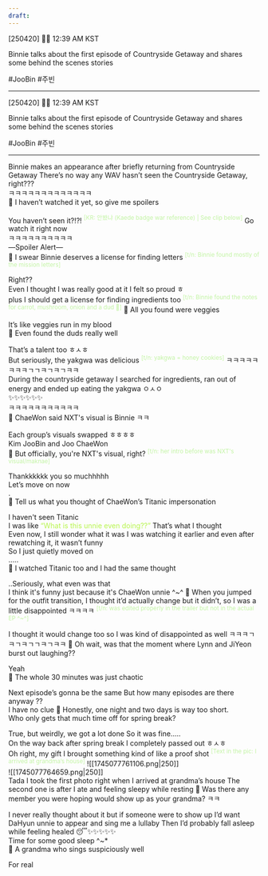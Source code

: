 ```yaml
---
draft:
---
```

[250420] 🐣💭 12:39 AM KST

Binnie talks about the first episode of Countryside Getaway and shares some behind the scenes stories

#JooBin #주빈
___
[250420] 🐣💭 12:39 AM KST

Binnie talks about the first episode of Countryside Getaway and shares some behind the scenes stories

#JooBin #주빈
___
Binnie makes an appearance after briefly returning from Countryside Getaway
There’s no way any WAV hasn’t seen the Countryside Getaway, right???  
ㅋㅋㅋㅋㅋㅋㅋㅋㅋㅋㅋㅋㅋ  
🫧 I haven’t watched it yet, so give me spoilers

You haven’t seen it?!?!  <font color="#c3f4a5"><sup>[KR: 안봤냐 (Kaede badge war reference) | See clip below]</sup></font>
Go watch it right now  
ㅋㅋㅋㅋㅋㅋㅋㅋㅋㅋ  
—Spoiler Alert—  
🫧 I swear Binnie deserves a license for finding letters
<font color="#c3f4a5"><sup>[t/n: Binnie found mostly of the mission letters]</sup></font>

Right??  
Even I thought I was really good at it
I felt so proud
ㅎ  
plus I should get a license for finding ingredients too
<sup><font color="#c3f4a5">[t/n: Binnie found the notes for carrot, mushroom, onion and a dud 🤣]</font></sup>
🫧 All you found were veggies

It’s like veggies run in my blood  
🫧 Even found the duds really well

That’s a talent too
ㅎㅅㅎ  
But seriously, the yakgwa was delicious <sup><font color="#c3f4a5">[t/n: yakgwa = honey cookies]</font></sup>
ㅋㅋㅋㅋㅋㅋㅋㅋㄱㄱㅋㄱㅋㄱㅋㅋ  
During the countryside getaway
I searched for ingredients, ran out of energy and ended up eating the yakgwa
ㅇㅅㅇ  
✨✨✨✨✨✨  
ㅋㅋㅋㅋㅋㅋㅋㅋㅋㅋㅋ  
🫧 ChaeWon said NXT's visual is Binnie ㅋㅋ

Each group’s visuals swapped
ㅎㅎㅎㅎ  
Kim JooBin and Joo ChaeWon  
🫧 But officially, you're NXT's visual, right? <sup><font color="#c3f4a5">[t/n: her intro before was NXT's visual/maknae]</font></sup>

Thankkkkkk you so muchhhhh  
Let’s move on now  
.  
🫧 Tell us what you thought of ChaeWon’s Titanic impersonation

I haven't seen Titanic  
I was like <font color="#b7f54c">“What is this unnie even doing??”  </font>
That’s what I thought  
Even now, I still wonder what it was
I was watching it earlier and even after rewatching it, it wasn’t funny  
So I just quietly moved on  
…..  
🫧 I watched Titanic too and I had the same thought 

..Seriously, what even was that  
I think it's funny just because it's ChaeWon unnie
^~^
🫧 When you jumped for the outfit transition, I thought it’d actually change but it didn’t, so I was a little disappointed ㅋㅋㅋㅋ
<sup><font color="#c3f4a5">[t/n: was edited properly in the trailer but not in the actual EP ^~^]</font></sup>

I thought it would change too
so I was kind of disappointed as well
ㅋㅋㅋㄱㅋㄱㅋㄱㄱㅋㄱㅋㅋ
🫧 Oh wait, was that the moment where Lynn and JiYeon burst out laughing??

Yeah  
🫧 The whole 30 minutes was just chaotic

Next episode’s gonna be the same
But how many episodes are there anyway
??  
I have no clue
🫧 Honestly, one night and two days is way too short.  
Who only gets that much time off for spring break?

True, but weirdly, we got a lot done
So it was fine…..  
On the way back after spring break
I completely passed out
ㅎㅅㅎ  
Oh right, my gift
I brought something kind of like a proof shot
<sup><font color="#c3f4a5">[Text in the pic: I arrived at grandma’s house]</font></sup>
![[1745077761106.png|250]]  
![[1745077764659.png|250]]  
Tada
I took the first photo right when I arrived at grandma’s house
The second one is after I ate and feeling sleepy while resting
🫧 Was there any member you were hoping would show up as your grandma? ㅋㅋ

I never really thought about it but if someone were to show up
I’d want DaHyun unnie to appear and sing me a lullaby
Then I’d probably fall asleep while feeling healed
😴✨✨✨✨✨  
Time for some good sleep 
^~*  
🫧 A grandma who sings suspiciously well

For real  